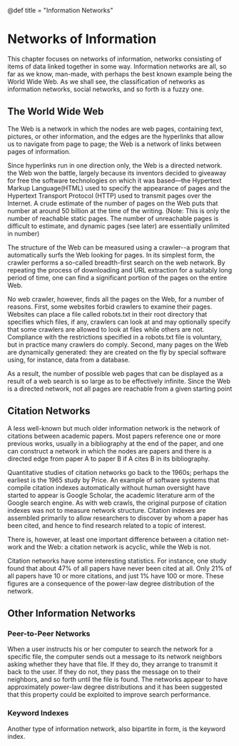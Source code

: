 @def title = "Information Networks"

# Networks of Information

This chapter focuses on networks of information, networks consisting of items of data linked together in some way. Information networks are all, so far as we know, man-made, with perhaps the best known example being the World Wide Web. As we shall see, the classification of networks as information networks, social networks, and so forth is a fuzzy one.

## The World Wide Web

The Web is a network in which the nodes are web pages, containing text, pictures, or other information, and the edges are the hyperlinks that allow us to navigate from page to page; the Web is a network of links between pages of information.

Since hyperlinks run in one direction only, the Web is a directed network. the Web won the battle, largely because its inventors decided to giveaway for free the software technologies on which it was based—the Hypertext Markup Language(HTML) used to specify the appearance of pages and the Hypertext Transport Protocol (HTTP) used to transmit pages over the Internet. A crude estimate of the number of pages on the Web puts that number at around 50 billion at the time of the writing. (Note: This is only the number of reachable static pages. The number of unreachable pages is difficult to estimate, and dynamic pages (see later) are essentially unlimited in number)

The structure of the Web can be measured using a crawler--a program that automatically surfs the Web looking for pages. In its simplest form, the crawler performs a so-called breadth-first search on the web network. By repeating the process of downloading and URL extraction for a suitably long period of time, one can find a significant portion of the pages on the entire Web.

No web crawler, however, finds all the pages on the Web, for a number of reasons. First, some websites forbid crawlers to examine their pages. Websites can place a file called robots.txt in their root directory that specifies which files, if any, crawlers can look at and may optionally specify that some crawlers are allowed to look at files while others are not. Compliance with the restrictions specified in a robots.txt file is voluntary, but in practice many crawlers do comply. Second, many pages on the Web are dynamically generated: they are created on the fly by special software using, for instance, data from a database.

As a result, the number of possible web pages that can be displayed as a result of a web search is so large as to be effectively infinite. Since the Web is a directed network, not all pages are reachable from a given starting point

## Citation Networks

A less well-known but much older information network is the network of citations between academic papers. Most papers reference one or more previous works, usually in a bibliography at the end of the paper, and one can construct a network in which the nodes are papers and there is a directed edge from paper A to paper B if A cites B in its bibliography.

Quantitative studies of citation networks go back to the 1960s; perhaps the earliest is the 1965 study by Price. An example of software systems that compile citation indexes automatically without human oversight have started to appear is Google Scholar, the academic literature arm of the Google search engine. As with web crawls, the original purpose of citation indexes was not to measure network structure. Citation indexes are assembled primarily to allow researchers to discover by whom a paper has been cited, and hence to find research related to a topic of interest.

There is, however, at least one important difference between a citation net- work and the Web: a citation network is acyclic, while the Web is not.

Citation networks have some interesting statistics. For instance, one study found that about 47% of all papers have never been cited at all. Only 21% of all papers have 10 or more citations, and just 1% have 100 or more. These figures are a consequence of the power-law degree distribution of the network.

## Other Information Networks

### Peer-to-Peer Networks

When a user instructs his or her computer to search the network for a specific file, the computer sends out a message to its network neighbors asking whether they have that file. If they do, they arrange to transmit it back to the user. If they do not, they pass the message on to their neighbors, and so forth until the file is found. The networks appear to have approximately power-law degree distributions and it has been suggested that this property could be exploited to improve search performance.

### Keyword Indexes

Another type of information network, also bipartite in form, is the keyword index.
